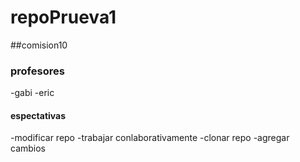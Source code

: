 # repoPrueva1
##comision10
### profesores
-gabi
-eric
#### espectativas
-modificar repo
-trabajar conlaborativamente 
-clonar repo
-agregar cambios